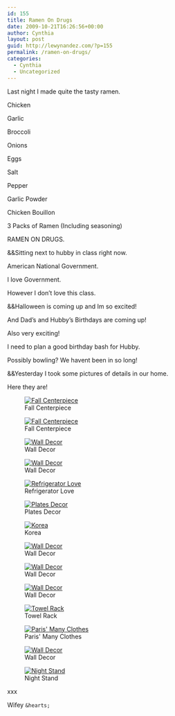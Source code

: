 ```yaml
---
id: 155
title: Ramen On Drugs
date: 2009-10-21T16:26:56+00:00
author: Cynthia
layout: post
guid: http://lewynandez.com/?p=155
permalink: /ramen-on-drugs/
categories:
  - Cynthia
  - Uncategorized
---
```

Last night I made quite the tasty ramen.
  
Chicken
  
Garlic
  
Broccoli
  
Onions
  
Eggs
  
Salt
  
Pepper
  
Garlic Powder
  
Chicken Bouillon
  
3 Packs of Ramen (Including seasoning)
  
RAMEN ON DRUGS.

&&Sitting next to hubby in class right now.
  
American National Government.
  
I love Government.
  
However I don&#8217;t love this class.

&&Halloween is coming up and Im so excited!
  
And Dad&#8217;s and Hubby&#8217;s Birthdays are coming up!
  
Also very exciting!
  
I need to plan a good birthday bash for Hubby.
  
Possibly bowling? We havent been in so long!

&&Yesterday I took some pictures of details in our home.
  
Here they are!

<figure id="attachment\_142" aria-labelledby="figcaption\_attachment_142" class="wp-caption aligncenter" style="width: 150px"><a href="http://i2.wp.com/lewynandez.com/wp-content/uploads/2009/10/use_this_1.jpg" rel="lightbox[155]"><img src="http://i2.wp.com/lewynandez.com/wp-content/uploads/2009/10/use_this_1.jpg?resize=150%2C150" alt="Fall Centerpiece" title="use_this_1" class="size-thumbnail wp-image-142" data-recalc-dims="1" /></a><figcaption id="figcaption\_attachment\_142" class="wp-caption-text">Fall Centerpiece</figcaption></figure><figure id="attachment\_142" aria-labelledby="figcaption\_attachment_142" class="wp-caption aligncenter" style="width: 150px"><a href="http://i2.wp.com/lewynandez.com/wp-content/uploads/2009/10/use_this_1.jpg" rel="lightbox[155]"><img src="http://i2.wp.com/lewynandez.com/wp-content/uploads/2009/10/use_this_1.jpg?resize=150%2C150" alt="Fall Centerpiece" title="use_this_1" class="size-thumbnail wp-image-142" data-recalc-dims="1" /></a><figcaption id="figcaption\_attachment\_142" class="wp-caption-text">Fall Centerpiece</figcaption></figure>
  
<figure id="attachment\_143" aria-labelledby="figcaption\_attachment_143" class="wp-caption aligncenter" style="width: 300px"><a href="http://i0.wp.com/lewynandez.com/wp-content/uploads/2009/10/use_this_2.jpg" rel="lightbox[155]"><img src="http://i0.wp.com/lewynandez.com/wp-content/uploads/2009/10/use_this_2.jpg?resize=300%2C200" alt="Wall Decor" title="use_this_2" class="size-medium wp-image-143" data-recalc-dims="1" /></a><figcaption id="figcaption\_attachment\_143" class="wp-caption-text">Wall Decor</figcaption></figure><figure id="attachment\_144" aria-labelledby="figcaption\_attachment_144" class="wp-caption aligncenter" style="width: 300px"><a href="http://i2.wp.com/lewynandez.com/wp-content/uploads/2009/10/use_this_3.jpg" rel="lightbox[155]"><img src="http://i2.wp.com/lewynandez.com/wp-content/uploads/2009/10/use_this_3.jpg?resize=300%2C200" alt="Wall Decor" title="use_this_3" class="size-medium wp-image-144" data-recalc-dims="1" /></a><figcaption id="figcaption\_attachment\_144" class="wp-caption-text">Wall Decor</figcaption></figure><figure id="attachment\_145" aria-labelledby="figcaption\_attachment_145" class="wp-caption aligncenter" style="width: 300px"><a href="http://i0.wp.com/lewynandez.com/wp-content/uploads/2009/10/use_this_4.jpg" rel="lightbox[155]"><img src="http://i0.wp.com/lewynandez.com/wp-content/uploads/2009/10/use_this_4.jpg?resize=300%2C200" alt="Refrigerator Love" title="use_this_4" class="size-medium wp-image-145" data-recalc-dims="1" /></a><figcaption id="figcaption\_attachment\_145" class="wp-caption-text">Refrigerator Love</figcaption></figure><figure id="attachment\_147" aria-labelledby="figcaption\_attachment_147" class="wp-caption aligncenter" style="width: 300px"><a href="http://i2.wp.com/lewynandez.com/wp-content/uploads/2009/10/use_this_6.jpg" rel="lightbox[155]"><img src="http://i2.wp.com/lewynandez.com/wp-content/uploads/2009/10/use_this_6.jpg?resize=300%2C200" alt="Plates Decor" title="use_this_6" class="size-medium wp-image-147" data-recalc-dims="1" /></a><figcaption id="figcaption\_attachment\_147" class="wp-caption-text">Plates Decor</figcaption></figure><figure id="attachment\_146" aria-labelledby="figcaption\_attachment_146" class="wp-caption aligncenter" style="width: 300px"><a href="http://i1.wp.com/lewynandez.com/wp-content/uploads/2009/10/use_this_5.jpg" rel="lightbox[155]"><img src="http://i1.wp.com/lewynandez.com/wp-content/uploads/2009/10/use_this_5.jpg?resize=300%2C200" alt="Korea" title="use_this_5" class="size-medium wp-image-146" data-recalc-dims="1" /></a><figcaption id="figcaption\_attachment\_146" class="wp-caption-text">Korea</figcaption></figure><figure id="attachment\_148" aria-labelledby="figcaption\_attachment_148" class="wp-caption aligncenter" style="width: 300px"><a href="http://i0.wp.com/lewynandez.com/wp-content/uploads/2009/10/use_this_7.jpg" rel="lightbox[155]"><img src="http://i0.wp.com/lewynandez.com/wp-content/uploads/2009/10/use_this_7.jpg?resize=300%2C200" alt="Wall Decor" title="use_this_7" class="size-medium wp-image-148" data-recalc-dims="1" /></a><figcaption id="figcaption\_attachment\_148" class="wp-caption-text">Wall Decor</figcaption></figure><figure id="attachment\_149" aria-labelledby="figcaption\_attachment_149" class="wp-caption aligncenter" style="width: 300px"><a href="http://i0.wp.com/lewynandez.com/wp-content/uploads/2009/10/use_this_8.jpg" rel="lightbox[155]"><img src="http://i0.wp.com/lewynandez.com/wp-content/uploads/2009/10/use_this_8.jpg?resize=300%2C200" alt="Wall Decor" title="use_this_8" class="size-medium wp-image-149" data-recalc-dims="1" /></a><figcaption id="figcaption\_attachment\_149" class="wp-caption-text">Wall Decor</figcaption></figure><figure id="attachment\_150" aria-labelledby="figcaption\_attachment_150" class="wp-caption aligncenter" style="width: 300px"><a href="http://i2.wp.com/lewynandez.com/wp-content/uploads/2009/10/use_this_9.jpg" rel="lightbox[155]"><img src="http://i2.wp.com/lewynandez.com/wp-content/uploads/2009/10/use_this_9.jpg?resize=300%2C200" alt="Wall Decor" title="use_this_9" class="size-medium wp-image-150" data-recalc-dims="1" /></a><figcaption id="figcaption\_attachment\_150" class="wp-caption-text">Wall Decor</figcaption></figure><figure id="attachment\_151" aria-labelledby="figcaption\_attachment_151" class="wp-caption aligncenter" style="width: 200px"><a href="http://i0.wp.com/lewynandez.com/wp-content/uploads/2009/10/use_this_10.jpg" rel="lightbox[155]"><img src="http://i0.wp.com/lewynandez.com/wp-content/uploads/2009/10/use_this_10.jpg?resize=200%2C300" alt="Towel Rack" title="use_this_10" class="size-medium wp-image-151" data-recalc-dims="1" /></a><figcaption id="figcaption\_attachment\_151" class="wp-caption-text">Towel Rack</figcaption></figure><figure id="attachment\_152" aria-labelledby="figcaption\_attachment_152" class="wp-caption aligncenter" style="width: 300px"><a href="http://i2.wp.com/lewynandez.com/wp-content/uploads/2009/10/use_this_11.jpg" rel="lightbox[155]"><img src="http://i2.wp.com/lewynandez.com/wp-content/uploads/2009/10/use_this_11.jpg?resize=300%2C200" alt="Paris&#039; Many Clothes" title="use_this_11" class="size-medium wp-image-152" data-recalc-dims="1" /></a><figcaption id="figcaption\_attachment\_152" class="wp-caption-text">Paris' Many Clothes</figcaption></figure><figure id="attachment\_153" aria-labelledby="figcaption\_attachment_153" class="wp-caption aligncenter" style="width: 200px"><a href="http://i2.wp.com/lewynandez.com/wp-content/uploads/2009/10/use_this_12.jpg" rel="lightbox[155]"><img src="http://i2.wp.com/lewynandez.com/wp-content/uploads/2009/10/use_this_12.jpg?resize=200%2C300" alt="Wall Decor" title="use_this_12" class="size-medium wp-image-153" data-recalc-dims="1" /></a><figcaption id="figcaption\_attachment\_153" class="wp-caption-text">Wall Decor</figcaption></figure><figure id="attachment\_154" aria-labelledby="figcaption\_attachment_154" class="wp-caption aligncenter" style="width: 200px"><a href="http://i2.wp.com/lewynandez.com/wp-content/uploads/2009/10/use_this_13.jpg" rel="lightbox[155]"><img src="http://i2.wp.com/lewynandez.com/wp-content/uploads/2009/10/use_this_13.jpg?resize=200%2C300" alt="Night Stand" title="use_this_13" class="size-medium wp-image-154" data-recalc-dims="1" /></a><figcaption id="figcaption\_attachment\_154" class="wp-caption-text">Night Stand</figcaption></figure>

xxx
  
Wifey `&hearts;`